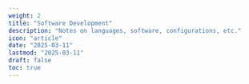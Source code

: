 ```yaml
---
weight: 2
title: "Software Development"
description: "Notes on languages, software, configurations, etc."
icon: "article"
date: "2025-03-11"
lastmod: "2025-03-11"
draft: false
toc: true
---
```

